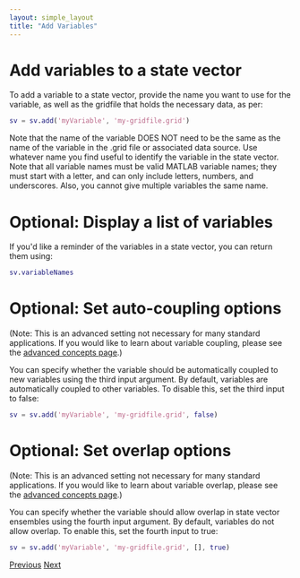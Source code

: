 ```yaml
---
layout: simple_layout
title: "Add Variables"
---
```


# Add variables to a state vector

To add a variable to a state vector, provide the name you want to use for the variable, as well as the gridfile that holds the necessary data, as per:
```matlab
sv = sv.add('myVariable', 'my-gridfile.grid')
```
Note that the name of the variable DOES NOT need to be the same as the name of the variable in the .grid file or associated data source. Use whatever name you find useful to identify the variable in the state vector. Note that all variable names must be valid MATLAB variable names; they must start with a letter, and can only include letters, numbers, and underscores. Also, you cannot give multiple variables the same name.

# Optional: Display a list of variables

If you'd like a reminder of the variables in a state vector, you can return them using:
```matlab
sv.variableNames
```

# Optional: Set auto-coupling options

(Note: This is an advanced setting not necessary for many standard applications. If you would like to learn about variable coupling, please see the [advanced concepts page](advanced-concepts).)

You can specify whether the variable should be automatically coupled to new variables using the third input argument. By default, variables are automatically coupled to other variables. To disable this, set the third input to false:
```matlab
sv = sv.add('myVariable', 'my-gridfile.grid', false)
```

# Optional: Set overlap options

(Note: This is an advanced setting not necessary for many standard applications. If you would like to learn about variable overlap, please see the [advanced concepts page](advanced-concepts).)

You can specify whether the variable should allow overlap in state vector ensembles using the fourth input argument. By default, variables do not allow overlap. To enable this, set the fourth input to true:
```matlab
sv = sv.add('myVariable', 'my-gridfile.grid', [], true)
```

[Previous](new)   [Next](design)
